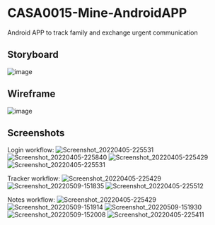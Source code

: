 # CASA0015-Mine-AndroidAPP
Android APP to track family and exchange urgent communication

## Storyboard
![image](https://user-images.githubusercontent.com/91799774/167427055-541701b8-6360-48ee-b71c-d1c1a0805537.png)

## Wireframe
![image](https://user-images.githubusercontent.com/91799774/167428711-aeb675af-e17e-4749-9a3d-648a04e2fa0e.png)

## Screenshots
Login workflow:
![Screenshot_20220405-225531](https://user-images.githubusercontent.com/91799774/167431078-21705a54-badc-407f-918f-b6aeb88f6388.jpg)
![Screenshot_20220405-225840](https://user-images.githubusercontent.com/91799774/167431158-bea36a22-c452-4c96-8b51-a410c7cba495.jpg)
![Screenshot_20220405-225429](https://user-images.githubusercontent.com/91799774/167431211-f40f181e-1aed-45ed-a12f-9ce29513c6a5.jpg)
![Screenshot_20220405-225531](https://user-images.githubusercontent.com/91799774/167431238-79320d8f-177d-4a5d-993d-718e8ae0aebb.jpg)

Tracker workflow:
![Screenshot_20220405-225429](https://user-images.githubusercontent.com/91799774/167431378-a41ff86b-6d11-42d0-b24f-6ab501a7067d.jpg)
![Screenshot_20220509-151835](https://user-images.githubusercontent.com/91799774/167431478-6b870ea8-b27a-4642-a0c5-8bc41221a5ef.jpg)
![Screenshot_20220405-225512](https://user-images.githubusercontent.com/91799774/167431396-3c19f641-99a8-4596-adad-3d333e8fe9cd.jpg)

Notes workflow:
![Screenshot_20220405-225429](https://user-images.githubusercontent.com/91799774/167431659-61d7e077-0d4c-4cf7-b89c-1a2fdfe7a9d7.jpg)
![Screenshot_20220509-151914](https://user-images.githubusercontent.com/91799774/167431737-bdd2a121-37d8-4c44-a2ea-c85d86ca650a.jpg)
![Screenshot_20220509-151930](https://user-images.githubusercontent.com/91799774/167431799-fe797182-5211-4168-9c1e-e99357fa3ff7.jpg)
![Screenshot_20220509-152008](https://user-images.githubusercontent.com/91799774/167431847-0d92ee66-2c43-4e58-b20e-d8df8e840a72.jpg)
![Screenshot_20220405-225411](https://user-images.githubusercontent.com/91799774/167431873-3b683cf8-ff62-4e74-a7df-1f9554846b21.jpg)
